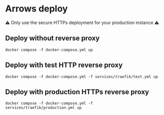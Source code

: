 # Arrows deploy

⚠️ Only use the secure HTTPs deployment for your production instance ⚠️

## Deploy without reverse proxy

```shell
docker compose -f docker-compose.yml up
```

## Deploy with test HTTP reverse proxy

```shell
docker compose -f docker-compose.yml -f services/traefik/test.yml up
```

## Deploy with production HTTPs reverse proxy

```shell
docker compose -f docker-compose.yml -f services/traefik/production.yml up
```

